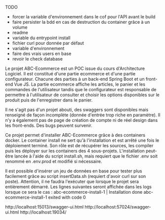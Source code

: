 TODO
- forcer la variable d'environnement dans le cof pour l'API avant le build
- faire persister la bdd en cas de destruction du container grâce à un volume
- readme
- variable du entrypoint install
- fichier curl pour donnée par défaut
- variable d'environnement
- faire des vrais users en base
- revoir le check database

Le projet ABC-Ecommerce est un POC issue du cours d'Architecture Logiciel. Il est constitué d'une partie ecommerce et d'une partie configurateur. Chacune des parties à un back-end Spring Boot et un front-end Vue JS. La partie ecommerce affiche les articles, le panier et les commandes de l'utilisateur tandis que le configurateur est responsable de permettre à l'utilisateur de consulter et choisir les options disponibles sur le produit puis de l'enregistrer dans le panier.

Il ne s'agit pas d'un projet abouti, des swaggers sont disponibles mais renseigné de façon incomplète (donnée d'entrée trop riche en paramètre). Il n'y a également pas de page de création de compte ni de réel design dans les front-ends. Des bugs peuvent survenir.

Ce projet permet d'installer ABC-Ecommerce grâce à des containers docker. Le container install ne sert qu'à l'installation et est arrêté une fois le déploiement terminé. Son rôle est de récupérer les sources, les compiler puis les déployer sur les containers des 4 sous-projets. L'installation peut-être lancée à l'aide du script install.sh, mais requiert que le fichier .env soit renommé en .env.prod et modifié si nécessaire.

Il est possible d'insérer un jeu de données en base pour tester plus facilement grâce au script insertData.sh (requiert d'avoir curl sur son poste). Attention, il ne faudra l'exécuter que lorsque le projet sera entièrement démarré. Les lignes suivantes seront affichée dans les logs lorsque ce sera le cas :
abc-ecommerce-install-1  | Installation done
abc-ecommerce-install-1 exited with code 0

http://localhost:15013/swagger-ui.html
http://localhost:57024/swagger-ui.html
http://localhost:19034/